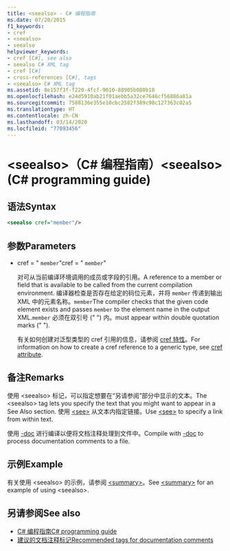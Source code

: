 ```yaml
---
title: <seealso> - C# 编程指南
ms.date: 07/20/2015
f1_keywords:
- cref
- <seealso>
- seealso
helpviewer_keywords:
- cref [C#], see also
- seealso C# XML tag
- cref [C#]
- cross-references [C#], tags
- <seealso> C# XML tag
ms.assetid: 8e157f3f-f220-4fcf-9010-88905b080b18
ms.openlocfilehash: e24d5910ab21f01aebb5a32ce7646cf56886a81a
ms.sourcegitcommit: 7588136e355e10cbc2582f389c90c127363c02a5
ms.translationtype: HT
ms.contentlocale: zh-CN
ms.lasthandoff: 03/14/2020
ms.locfileid: "77093456"
---
```

# <a name="seealso-c-programming-guide"></a><span data-ttu-id="8cfb5-102">\<seealso>（C# 编程指南）</span><span class="sxs-lookup"><span data-stu-id="8cfb5-102">\<seealso> (C# programming guide)</span></span>

## <a name="syntax"></a><span data-ttu-id="8cfb5-103">语法</span><span class="sxs-lookup"><span data-stu-id="8cfb5-103">Syntax</span></span>

```xml
<seealso cref="member"/>
```

## <a name="parameters"></a><span data-ttu-id="8cfb5-104">参数</span><span class="sxs-lookup"><span data-stu-id="8cfb5-104">Parameters</span></span>

- <span data-ttu-id="8cfb5-105">cref = " `member`"</span><span class="sxs-lookup"><span data-stu-id="8cfb5-105">cref = " `member`"</span></span>

  <span data-ttu-id="8cfb5-106">对可从当前编译环境调用的成员或字段的引用。</span><span class="sxs-lookup"><span data-stu-id="8cfb5-106">A reference to a member or field that is available to be called from the current compilation environment.</span></span> <span data-ttu-id="8cfb5-107">编译器检查是否存在给定的码位元素，并将 `member` 传递到输出 XML 中的元素名称。`member`</span><span class="sxs-lookup"><span data-stu-id="8cfb5-107">The compiler checks that the given code element exists and passes `member` to the element name in the output XML.`member`</span></span> <span data-ttu-id="8cfb5-108">必须在双引号 (" ") 内。</span><span class="sxs-lookup"><span data-stu-id="8cfb5-108">must appear within double quotation marks (" ").</span></span>

  <span data-ttu-id="8cfb5-109">有关如何创建对泛型类型的 cref 引用的信息，请参阅 [cref 特性](./cref-attribute.md)。</span><span class="sxs-lookup"><span data-stu-id="8cfb5-109">For information on how to create a cref reference to a generic type, see [cref attribute](./cref-attribute.md).</span></span>

## <a name="remarks"></a><span data-ttu-id="8cfb5-110">备注</span><span class="sxs-lookup"><span data-stu-id="8cfb5-110">Remarks</span></span>

<span data-ttu-id="8cfb5-111">使用 \<seealso> 标记，可以指定想要在“另请参阅”部分中显示的文本。</span><span class="sxs-lookup"><span data-stu-id="8cfb5-111">The \<seealso> tag lets you specify the text that you might want to appear in a See Also section.</span></span> <span data-ttu-id="8cfb5-112">使用 [\<see>](./see.md) 从文本内指定链接。</span><span class="sxs-lookup"><span data-stu-id="8cfb5-112">Use [\<see>](./see.md) to specify a link from within text.</span></span>

<span data-ttu-id="8cfb5-113">使用 [-doc](../../language-reference/compiler-options/doc-compiler-option.md) 进行编译以便将文档注释处理到文件中。</span><span class="sxs-lookup"><span data-stu-id="8cfb5-113">Compile with [-doc](../../language-reference/compiler-options/doc-compiler-option.md) to process documentation comments to a file.</span></span>

## <a name="example"></a><span data-ttu-id="8cfb5-114">示例</span><span class="sxs-lookup"><span data-stu-id="8cfb5-114">Example</span></span>

<span data-ttu-id="8cfb5-115">有关使用 \<seealso> 的示例，请参阅 [\<summary>](./summary.md)。</span><span class="sxs-lookup"><span data-stu-id="8cfb5-115">See [\<summary>](./summary.md) for an example of using \<seealso>.</span></span>

## <a name="see-also"></a><span data-ttu-id="8cfb5-116">另请参阅</span><span class="sxs-lookup"><span data-stu-id="8cfb5-116">See also</span></span>

- [<span data-ttu-id="8cfb5-117">C# 编程指南</span><span class="sxs-lookup"><span data-stu-id="8cfb5-117">C# programming guide</span></span>](../index.md)
- [<span data-ttu-id="8cfb5-118">建议的文档注释标记</span><span class="sxs-lookup"><span data-stu-id="8cfb5-118">Recommended tags for documentation comments</span></span>](./recommended-tags-for-documentation-comments.md)

